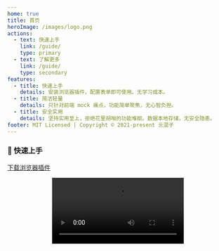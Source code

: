 ```yaml
---
home: true
title: 首页
heroImage: /images/logo.png
actions:
  - text: 快速上手
    link: /guide/
    type: primary
  - text: 了解更多
    link: /guide/
    type: secondary
features:
  - title: 快速上手
    details: 安装浏览器插件，配置表单即可使用。无学习成本。
  - title: 简洁轻量
    details: 只针对前端 mock 痛点，功能简单聚焦，无心智负担。
  - title: 安全实用
    details: 坚持实用至上，拒绝花里胡哨的功能堆砌。数据本地存储，无安全隐患。
footer: MIT Licensed | Copyright © 2021-present 亖混子
---
```


### 🚀 快速上手

<a href="https://video-1251432287.cos.ap-beijing.myqcloud.com/Just%20Mock-v1.0.0.zip">下载浏览器插件</a>

<div style="text-align: center;">
    <video controls class="video">
      <source src="https://video-1251432287.cos.ap-beijing.myqcloud.com/%E5%B1%8F%E5%B9%95%E5%BD%95%E5%88%B62022-04-24%20%E4%B8%8B%E5%8D%884.48.58.mov" type="video/mp4">
      Sorry, your browser doesn't support embedded videos.
    </video>
</div>
